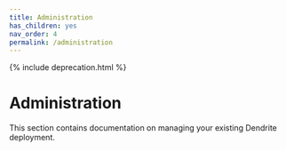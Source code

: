 ```yaml
---
title: Administration
has_children: yes
nav_order: 4
permalink: /administration
---
```


{% include deprecation.html %}

# Administration

This section contains documentation on managing your existing Dendrite deployment.
